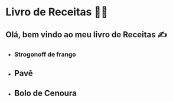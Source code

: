 # Livro de Receitas :man_cook: #

## Olá, bem vindo ao meu livro de Receitas :writing_hand:  ##



- ### Strogonoff de frango ###

- ## Pavê ##

- ## Bolo de Cenoura ##

  
